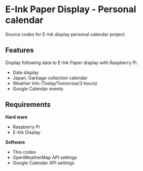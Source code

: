 # E-Ink Paper Display - Personal calendar
Source codes for E-Ink display personal calendar project.

## Features
Display following data to E-Ink Paper display with Raspberry Pi.

- Date display
- Japan, Garbage collection calendar
- Weather Info (Today/Tomorrow/3 hours)
- Google Calendar events

## Requirements
**Hard ware**
- Raspberry Pi
- E-Ink Display

**Software**
- This codes
- OpenWeatherMap API settings
- Google Calendar API settings
